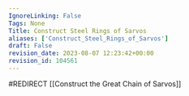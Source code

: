 ```yaml
---
IgnoreLinking: False
Tags: None
Title: Construct Steel Rings of Sarvos
aliases: ['Construct_Steel_Rings_of_Sarvos']
draft: False
revision_date: 2023-08-07 12:23:42+00:00
revision_id: 104561
---
```


#REDIRECT [[Construct the Great Chain of Sarvos]]